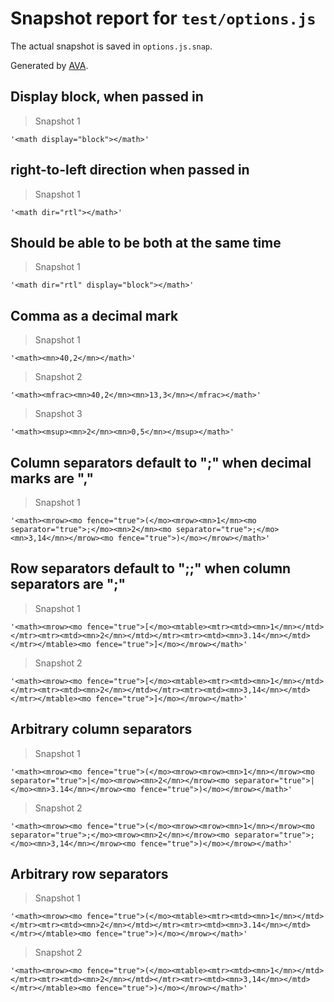 # Snapshot report for `test/options.js`

The actual snapshot is saved in `options.js.snap`.

Generated by [AVA](https://avajs.dev).

## Display block, when passed in

> Snapshot 1

    '<math display="block"></math>'

## right-to-left direction when passed in

> Snapshot 1

    '<math dir="rtl"></math>'

## Should be able to be both at the same time

> Snapshot 1

    '<math dir="rtl" display="block"></math>'

## Comma as a decimal mark

> Snapshot 1

    '<math><mn>40,2</mn></math>'

> Snapshot 2

    '<math><mfrac><mn>40,2</mn><mn>13,3</mn></mfrac></math>'

> Snapshot 3

    '<math><msup><mn>2</mn><mn>0,5</mn></msup></math>'

## Column separators default to ";" when decimal marks are ","

> Snapshot 1

    '<math><mrow><mo fence="true">(</mo><mrow><mn>1</mn><mo separator="true">;</mo><mn>2</mn><mo separator="true">;</mo><mn>3,14</mn></mrow><mo fence="true">)</mo></mrow></math>'

## Row separators default to ";;" when column separators are ";"

> Snapshot 1

    '<math><mrow><mo fence="true">[</mo><mtable><mtr><mtd><mn>1</mn></mtd></mtr><mtr><mtd><mn>2</mn></mtd></mtr><mtr><mtd><mn>3.14</mn></mtd></mtr></mtable><mo fence="true">]</mo></mrow></math>'

> Snapshot 2

    '<math><mrow><mo fence="true">[</mo><mtable><mtr><mtd><mn>1</mn></mtd></mtr><mtr><mtd><mn>2</mn></mtd></mtr><mtr><mtd><mn>3,14</mn></mtd></mtr></mtable><mo fence="true">]</mo></mrow></math>'

## Arbitrary column separators

> Snapshot 1

    '<math><mrow><mo fence="true">(</mo><mrow><mrow><mn>1</mn></mrow><mo separator="true">|</mo><mrow><mn>2</mn></mrow><mo separator="true">|</mo><mn>3.14</mn></mrow><mo fence="true">)</mo></mrow></math>'

> Snapshot 2

    '<math><mrow><mo fence="true">(</mo><mrow><mrow><mn>1</mn></mrow><mo separator="true">;</mo><mrow><mn>2</mn></mrow><mo separator="true">;</mo><mn>3,14</mn></mrow><mo fence="true">)</mo></mrow></math>'

## Arbitrary row separators

> Snapshot 1

    '<math><mrow><mo fence="true">(</mo><mtable><mtr><mtd><mn>1</mn></mtd></mtr><mtr><mtd><mn>2</mn></mtd></mtr><mtr><mtd><mn>3.14</mn></mtd></mtr></mtable><mo fence="true">)</mo></mrow></math>'

> Snapshot 2

    '<math><mrow><mo fence="true">(</mo><mtable><mtr><mtd><mn>1</mn></mtd></mtr><mtr><mtd><mn>2</mn></mtd></mtr><mtr><mtd><mn>3,14</mn></mtd></mtr></mtable><mo fence="true">)</mo></mrow></math>'
